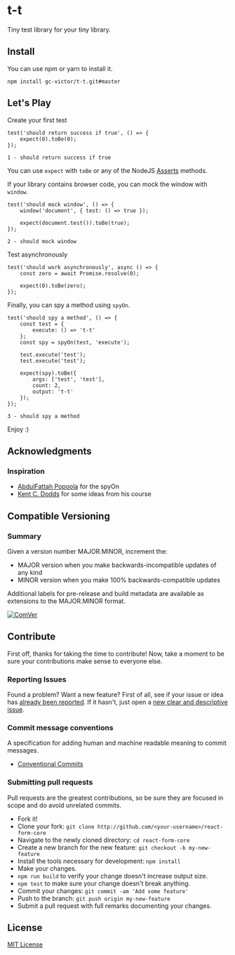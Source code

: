 # t-t

Tiny test library for your tiny library.

## Install

You can use npm or yarn to install it.

```console
npm install gc-victor/t-t.git#master
```

## Let's Play

Create your first test

```
test('should return success if true', () => {
    expect(0).toBe(0);
});
```

```
1 - should return success if true
```

You can use `expect` with `toBe` or any of the NodeJS [Asserts](https://nodejs.org/api/assert.html) methods.

If your library contains browser code, you can mock the window with `window`.

```
test('should mock window', () => {
    window('document', { test: () => true });

    expect(document.test()).toBe(true);
});
``` 

```
2 - should mock window
```

Test asynchronously 

```
test('should work asynchronously', async () => {
    const zero = await Promise.resolve(0);

    expect(0).toBe(zero);
});
```

Finally, you can spy a method using `spyOn`.

```
test('should spy a method', () => {
    const test = {
        execute: () => 't-t'
    };
    const spy = spyOn(test, 'execute');

    test.execute('test');
    test.execute('test');

    expect(spy).toBe({
        args: ['test', 'test'],
        count: 2,
        output: 't-t'
    });
});
``` 

```
3 - should spy a method
```

Enjoy :)

## Acknowledgments

### Inspiration

- [AbdulFattah Popoola](https://abdulapopoola.com/2016/04/11/how-function-spies-work-in-javascript) for the spyOn
- [Kent C. Dodds](https://testingjavascript.com/courses/fundamentals-of-testing-in-javascript) for some ideas from his course

## Compatible Versioning

### Summary

Given a version number MAJOR.MINOR, increment the:

- MAJOR version when you make backwards-incompatible updates of any kind
- MINOR version when you make 100% backwards-compatible updates

Additional labels for pre-release and build metadata are available as extensions to the MAJOR.MINOR format.

[![ComVer](https://img.shields.io/badge/ComVer-compliant-brightgreen.svg)](https://github.com/staltz/comver)

## Contribute

First off, thanks for taking the time to contribute!
Now, take a moment to be sure your contributions make sense to everyone else.

### Reporting Issues

Found a problem? Want a new feature? First of all, see if your issue or idea has [already been reported](../../issues).
If it hasn't, just open a [new clear and descriptive issue](../../issues/new).

### Commit message conventions

A specification for adding human and machine readable meaning to commit messages.

- [Conventional Commits](https://www.conventionalcommits.org/en/v1.0.0/)

### Submitting pull requests

Pull requests are the greatest contributions, so be sure they are focused in scope and do avoid unrelated commits.

-   Fork it!
-   Clone your fork: `git clone http://github.com/<your-username>/react-form-core`
-   Navigate to the newly cloned directory: `cd react-form-core`
-   Create a new branch for the new feature: `git checkout -b my-new-feature`
-   Install the tools necessary for development: `npm install`
-   Make your changes.
-   `npm run build` to verify your change doesn't increase output size.
-   `npm test` to make sure your change doesn't break anything.
-   Commit your changes: `git commit -am 'Add some feature'`
-   Push to the branch: `git push origin my-new-feature`
-   Submit a pull request with full remarks documenting your changes.

## License

[MIT License](https://github.com/gc-victor/t-t/blob/master/LICENSE)
